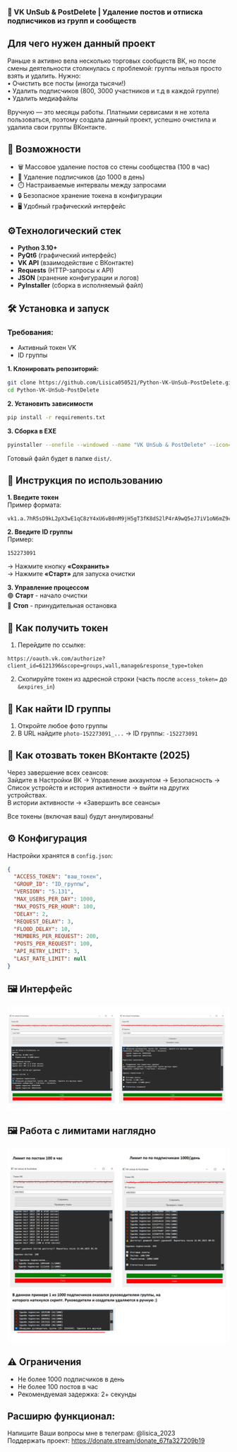 ### 🧹 VK UnSub & PostDelete | Удаление постов и отписка подписчиков из групп и сообществ

## Для чего нужен данный проект
Раньше я активно вела несколько торговых сообществ ВК, но после смены деятельности столкнулась с проблемой: группы нельзя просто взять и удалить. Нужно:  
• Очистить все посты (иногда тысячи!)  
• Удалить подписчиков (800, 3000 участников и т.д в каждой группе)  
• Удалить медиафайлы  

Вручную — это месяцы работы. Платными сервисами я не хотела пользоваться, поэтому создала данный проект, успешно очистила и удалила свои группы ВКонтакте. 

## 🌟 Возможности

- 🗑️ Массовое удаление постов со стены сообщества (100 в час)
- 👥 Удаление подписчиков (до 1000 в день)
- ⏱️ Настраиваемые интервалы между запросами
- 🔒 Безопасное хранение токена в конфигурации
- 🖥️ Удобный графический интерфейс

## ⚙️Технологический стек

- **Python 3.10+**
- **PyQt6** (графический интерфейс)
- **VK API** (взаимодействие с ВКонтакте)
- **Requests** (HTTP-запросы к API)
- **JSON** (хранение конфигурации и логов)
- **PyInstaller** (сборка в исполняемый файл)

## 🛠️ Установка и запуск

### Требования:
- Активный токен VK
- ID группы

**1. Клонировать репозиторий:**  
```bash
git clone https://github.com/Lisica050521/Python-VK-UnSub-PostDelete.git
cd Python-VK-UnSub-PostDelete
```

**2. Установить зависимости**
```bash
pip install -r requirements.txt
```

**3. Сборка в EXE**
```bash
pyinstaller --onefile --windowed --name "VK UnSub & PostDelete" --icon="favicon.ico" gui.py
```
Готовый файл будет в папке `dist/`.

## 🚀 Инструкция по использованию

**1. Введите токен**  
Пример формата:
```
vk1.a.7hR5sD9kL2pX3wE1qC8zY4xU6vB0nM9jH5gT3fK8dS2lP4rA9wQ5eJ7iV1oN6mZ9cX2yU4bR0tD5fG8hS3jK6lL9pO4aQ7wE2iI5uY0
   ```


**2. Введите ID группы**  
   Пример:
   ```
   152273091
   ```
   
   → Нажмите кнопку **«Сохранить»**  
   → Нажмите **«Старт»** для запуска очистки

**3. Управление процессом**  
   🟢 **Старт** - начало очистки  
   🔴 **Стоп** - принудительная остановка

## 🔐 Как получить токен
1. Перейдите по ссылке:
```
https://oauth.vk.com/authorize?client_id=6121396&scope=groups,wall,manage&response_type=token
```
2. Скопируйте токен из адресной строки (часть после `access_token=` до `&expires_in`)

## 📌 Как найти ID группы
1. Откройте любое фото группы
2. В URL найдите `photo-152273091_...` → ID группы: `-152273091`


## 📌 Как отозвать токен ВКонтакте (2025)
Через завершение всех сеансов:  
Зайдите в Настройки ВК → Управление аккаунтом → Безопасность  → 
Список устройств и история активности → выйти на других устройствах.  
В истории активности → «Завершить все сеансы» 

Все токены (включая ваш) будут аннулированы!

## ⚙️ Конфигурация
Настройки хранятся в `config.json`:
```json
{
  "ACCESS_TOKEN": "ваш_токен",
  "GROUP_ID": "ID_группы",
  "VERSION": "5.131",
  "MAX_USERS_PER_DAY": 1000,
  "MAX_POSTS_PER_HOUR": 100,
  "DELAY": 2,
  "REQUEST_DELAY": 3,
  "FLOOD_DELAY": 10,
  "MEMBERS_PER_REQUEST": 200,
  "POSTS_PER_REQUEST": 100,
  "API_RETRY_LIMIT": 3,
  "LAST_RATE_LIMIT": null
}
```

## 🖼️ Интерфейс
![Интерфейс VK UnSub & PostDelete](images/interface.png)

## 🖼️ Работа с лимитами наглядно
![Интерфейс VK UnSub & PostDelete](images/limits.png)

## ⚠️ Ограничения
- Не более 1000 подписчиков в день
- Не более 100 постов в час
- Рекомендуемая задержка: 2+ секунды

## Расширю функционал: 
Напишите Ваши вопросы мне в телеграм: @lisica_2023  
Поддержать проект: https://donate.stream/donate_67fa327209b19